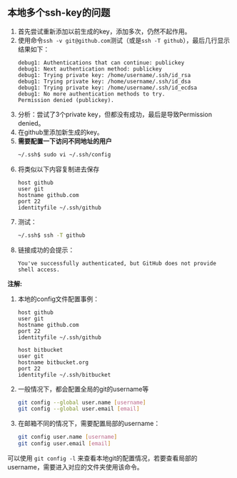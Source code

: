 ## 本地多个ssh-key的问题

1. 首先尝试重新添加以前生成的key，添加多次，仍然不起作用。
2. 使用命令`ssh -v git@github.com`测试（或是`ssh -T github`），最后几行显示结果如下：
    ```
    debug1: Authentications that can continue: publickey
    debug1: Next authentication method: publickey
    debug1: Trying private key: /home/username/.ssh/id_rsa
    debug1: Trying private key: /home/username/.ssh/id_dsa
    debug1: Trying private key: /home/username/.ssh/id_ecdsa
    debug1: No more authentication methods to try.
    Permission denied (publickey).
    ```
3. 分析：尝试了3个private key，但都没有成功，最后是导致Permission denied。
4. 在github里添加新生成的key。
5. __需要配置一下访问不同地址的用户__
    ```sh
    ~/.ssh$ sudo vi ~/.ssh/config
    ```
6. 将类似以下内容复制进去保存
    ```
    host github
    user git
    hostname github.com
    port 22
    identityfile ~/.ssh/github
    ```
7. 测试：
    ```sh
    ~/.ssh$ ssh -T github
    ```
8. 链接成功的会提示：
    ```
    You've successfully authenticated, but GitHub does not provide shell access.
    ```

__注解:__

1. 本地的config文件配置事例：
    ```
    host github
    user git
    hostname github.com
    port 22
    identityfile ~/.ssh/github

    host bitbucket
    user git
    hostname bitbucket.org
    port 22
    identityfile ~/.ssh/bitbucket
    ```
2. 一般情况下，都会配置全局的git的username等
    ```sh
    git config --global user.name [username]
    git config --global user.email [email]
    ```
3. 在邮箱不同的情况下，需要配置局部的username：
    ```sh
    git config user.name [username]
    git config user.email [email]
    ```

可以使用 `git config -l` 来查看本地git的配置情况，若要查看局部的username，需要进入对应的文件夹使用该命令。
